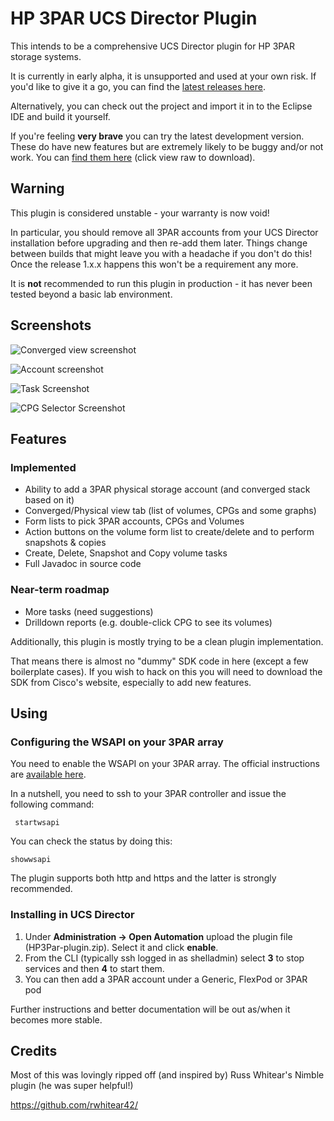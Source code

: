 # HP 3PAR UCS Director Plugin
This intends to be a comprehensive UCS Director plugin for HP 3PAR storage systems.

It is currently in early alpha, it is unsupported and used at your own risk. If you'd like to give it a go, you can find the [latest releases here](https://github.com/CiscoUKIDCDev/HP3ParPlugin/releases).

Alternatively, you can check out the project and import it in to the Eclipse IDE and build it yourself.

If you're feeling **very brave** you can try the latest development version. These do have new features but are extremely likely to be buggy and/or not work. You can [find them here](https://github.com/CiscoUKIDCDev/HP3ParPlugin/blob/master/3PAR_Plugin/HP3Par-plugin.zip) (click view raw to download).

## Warning
This plugin is considered unstable - your warranty is now void!

In particular, you should remove all 3PAR accounts from your UCS Director installation before upgrading and then re-add them later. Things change between builds that might leave you with a headache if you don't do this! Once the release 1.x.x happens this won't be a requirement any more.

It is **not** recommended to run this plugin in production - it has never been tested beyond a basic lab environment.

## Screenshots
![Converged view screenshot](https://matt.fragilegeek.com/ucsd/ucsd-3par-summary)

![Account screenshot](https://matt.fragilegeek.com/ucsd/ucsd-3par-account)

![Task Screenshot](https://matt.fragilegeek.com/ucsd/ucsd-3par-workflow-create)

![CPG Selector Screenshot](https://matt.fragilegeek.com/ucsd/ucsd-3par-cpg-selector)


## Features

### Implemented
* Ability to add a 3PAR physical storage account (and converged stack based on it)
* Converged/Physical view tab (list of volumes, CPGs and some graphs)
* Form lists to pick 3PAR accounts, CPGs and Volumes
* Action buttons on the volume form list to create/delete and to perform snapshots & copies
* Create, Delete, Snapshot and Copy volume tasks
* Full Javadoc in source code

### Near-term roadmap
* More tasks (need suggestions)
* Drilldown reports (e.g. double-click CPG to see its volumes)

Additionally, this plugin is mostly trying to be a clean plugin implementation. 

That means there is almost no "dummy" SDK code in here (except a few boilerplate cases). If you wish to hack on this you will need to download the SDK from Cisco's website, especially to add new features.

## Using
### Configuring the WSAPI on your 3PAR array
You need to enable the WSAPI on your 3PAR array. The official instructions are [available here](http://h20564.www2.hpe.com/hpsc/doc/public/display?docId=c03606339).

In a nutshell, you need to ssh to your 3PAR controller and issue the following command:
```
 startwsapi
```
You can check the status by doing this:
```
showwsapi
```
The plugin supports both http and https and the latter is strongly recommended.

### Installing in UCS Director

1. Under **Administration -> Open Automation** upload the plugin file (HP3Par-plugin.zip). Select it and click **enable**.
2. From the CLI (typically ssh logged in as shelladmin) select **3** to stop services and then **4** to start them.
3. You can then add a 3PAR account under a Generic, FlexPod or 3PAR pod

Further instructions and better documentation will be out as/when it becomes more stable.

## Credits
Most of this was lovingly ripped off (and inspired by) Russ Whitear's Nimble plugin (he was super helpful!)

https://github.com/rwhitear42/
